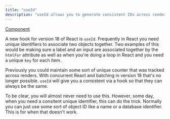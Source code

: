 ```yaml
---
title: "useId"
description: "useId allows you to generate consistent IDs across renders"
---
```


[Component][id]

A new hook for version 18 of React is `useId`. Frequently in React you need unique identifiers to associate two objects together. Two examples of this would be making sure a label and an input are associated together by the `htmlFor` attribute as well as when you're doing a loop in React and you need a unique `key` for each item.

Previously you could maintain some sort of unique counter that was tracked across renders. With concurrent React and batching in version 18 that's no longer possible. `useId` will give you a consistent via a hook so that they can always be the same.

To be clear, you will almost never need to use this. However, some day, when you need a consitent unique identifier, this can do the trick. Normally you can just use some sort of object ID like a name or a database identifier. This is for when that doesn't work.

[id]: https://codesandbox.io/s/github/btholt/react-hooks-examples-v4/tree/main?file=/src/Id.js
